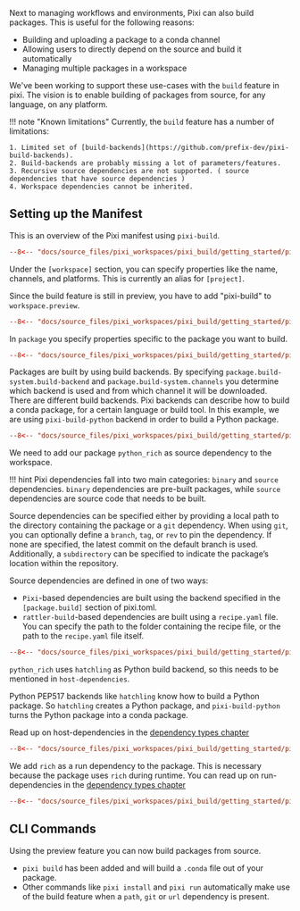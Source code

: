 
Next to managing workflows and environments, Pixi can also build packages.
This is useful for the following reasons:

- Building and uploading a package to a conda channel
- Allowing users to directly depend on the source and build it automatically
- Managing multiple packages in a workspace

We've been working to support these use-cases with the `build` feature in pixi.
The vision is to enable building of packages from source, for any language, on any platform.


!!! note "Known limitations"
    Currently, the `build` feature has a number of limitations:

    1. Limited set of [build-backends](https://github.com/prefix-dev/pixi-build-backends).
    2. Build-backends are probably missing a lot of parameters/features.
    3. Recursive source dependencies are not supported. ( source dependencies that have source dependencies )
    4. Workspace dependencies cannot be inherited.

## Setting up the Manifest

This is an overview of the Pixi manifest using `pixi-build`.

```toml title="pixi.toml"
--8<-- "docs/source_files/pixi_workspaces/pixi_build/getting_started/pixi.toml:full"
```


Under the `[workspace]` section, you can specify properties like the name, channels, and platforms. This is currently an alias for `[project]`.

Since the build feature is still in preview, you have to add "pixi-build" to `workspace.preview`.


```toml
--8<-- "docs/source_files/pixi_workspaces/pixi_build/getting_started/pixi.toml:preview"
```


In `package` you specify properties specific to the package you want to build.

```toml
--8<-- "docs/source_files/pixi_workspaces/pixi_build/getting_started/pixi.toml:package"
```


Packages are built by using build backends.
By specifying `package.build-system.build-backend` and `package.build-system.channels` you determine which backend is used and from which channel it will be downloaded.
There are different build backends. Pixi backends can describe how to build a conda package, for a certain language or build tool.
In this example, we are using `pixi-build-python` backend in order to build a Python package.

```toml
--8<-- "docs/source_files/pixi_workspaces/pixi_build/getting_started/pixi.toml:build-system"
```


We need to add our package `python_rich` as source dependency to the workspace.

!!! hint
    Pixi dependencies fall into two main categories: `binary` and `source` dependencies.
    `binary` dependencies are pre-built packages, while `source` dependencies are source code that needs to be built.


Source dependencies can be specified either by providing a local path to the directory containing the package or a `git` dependency. When using `git`, you can optionally define a `branch`, `tag`, or `rev` to pin the dependency. If none are specified, the latest commit on the default branch is used. Additionally, a `subdirectory` can be specified to indicate the package’s location within the repository.

Source dependencies are defined in one of two ways:

* `Pixi`-based dependencies are built using the backend specified in the `[package.build]` section of pixi.toml.
* `rattler-build`-based dependencies are built using a `recipe.yaml` file. You can specify the path to the folder containing the recipe file, or the path to the `recipe.yaml` file itself.



```toml
--8<-- "docs/source_files/pixi_workspaces/pixi_build/getting_started/pixi.toml:dependencies"
```


`python_rich` uses `hatchling` as Python build backend, so this needs to be mentioned in `host-dependencies`.

Python PEP517 backends like `hatchling` know how to build a Python package.
So `hatchling` creates a Python package, and `pixi-build-python` turns the Python package into a conda package.

Read up on host-dependencies in the [dependency types chapter](./dependency_types.md#host-dependencies)

```toml
--8<-- "docs/source_files/pixi_workspaces/pixi_build/getting_started/pixi.toml:host-dependencies"
```

We add `rich` as a run dependency to the package. This is necessary because the package uses `rich` during runtime.
You can read up on run-dependencies in the [dependency types chapter](./dependency_types.md#dependencies-run-dependencies)

```toml
--8<-- "docs/source_files/pixi_workspaces/pixi_build/getting_started/pixi.toml:run-dependencies"
```

## CLI Commands
Using the preview feature you can now build packages from source.

- `pixi build` has been added and will build a `.conda` file out of your package.
- Other commands like `pixi install` and `pixi run` automatically make use of the build feature when a `path`, `git` or `url` dependency is present.
